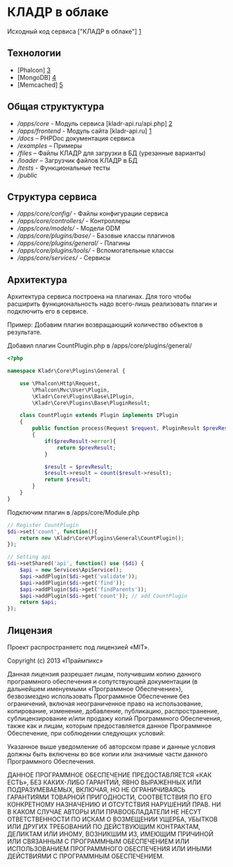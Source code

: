 КЛАДР в облаке
==============

Исходный код сервиса ["КЛАДР в облаке"] [1]

Технологии
----------

* [Phalcon] [3]
* [MongoDB] [4]
* [Memcached] [5]

Общая структуктура
---------

* */apps/core* - Модуль сервиса [kladr-api.ru/api.php] [2]
* */apps/frontend* - Модуль сайта [kladr-api.ru] [1]
* */docs* – PHPDoc документация сервиса
* */examples* – Примеры
* */files* – Файлы КЛАДР для загрузки в БД (урезанные варианты)
* */loader* – Загрузчик файлов КЛАДР в БД
* */tests* - Функциональные тесты
* */public*

Структура сервиса
-----------------

* */apps/core/config/* - Файлы конфигурации сервиса
* */apps/core/controllers/* - Контроллеры
* */apps/core/models/* - Модели ODM
* */apps/core/plugins/base/* - Базовые классы плагинов
* */apps/core/plugins/general/* - Плагины
* */apps/core/plugins/tools/* - Вспомогательные классы
* */apps/core/services/* - Сервисы

Архитектура
-----------

Архитектура сервиса построена на плагинах. Для того чтобы расширить функциональность
надо всего-лишь реализовать плагин и подключить его в сервисе.

Пример:
Добавим плагин возвращающий количество объектов в результате.

Добавил плагин CountPlugin.php в /apps/core/plugins/general/

`````php
<?php

namespace Kladr\Core\Plugins\General {

    use \Phalcon\Http\Request,
        \Phalcon\Mvc\User\Plugin,
        \Kladr\Core\Plugins\Base\IPlugin,
        \Kladr\Core\Plugins\Base\PluginResult;

    class CountPlugin extends Plugin implements IPlugin
    {
        public function process(Request $request, PluginResult $prevResult) 
        {
            if($prevResult->error){
                return $prevResult;
            }

            $result = $prevResult;
            $result->result = count($result->result);    
            return $result;
        }        
    }
}
`````

Подключим плагин в /apps/core/Module.php

`````php
// Register CountPlugin
$di->set('count', function(){
    return new \Kladr\Core\Plugins\General\CountPlugin();
});

// Setting api
$di->setShared('api', function() use ($di) {
    $api = new Services\ApiService();
    $api->addPlugin($di->get('validate'));
    $api->addPlugin($di->get('find'));   
    $api->addPlugin($di->get('findParents'));
    $api->addPlugin($di->get('count')); // add CountPlugin
    return $api;
});
`````


Лицензия
--------

Проект распространяетс под лицензией «MIT».

Copyright (c) 2013 «Праймпикс»

Данная лицензия разрешает лицам, получившим копию данного программного 
обеспечения и сопутствующей документации (в дальнейшем именуемыми «Программное 
Обеспечение»), безвозмездно использовать Программное Обеспечение без ограничений, 
включая неограниченное право на использование, копирование, изменение, добавление, 
публикацию, распространение, сублицензирование и/или продажу копий Программного 
Обеспечения, также как и лицам, которым предоставляется данное Программное 
Обеспечение, при соблюдении следующих условий:

Указанное выше уведомление об авторском праве и данные условия должны быть 
включены во все копии или значимые части данного Программного Обеспечения.

ДАННОЕ ПРОГРАММНОЕ ОБЕСПЕЧЕНИЕ ПРЕДОСТАВЛЯЕТСЯ «КАК ЕСТЬ», БЕЗ КАКИХ-ЛИБО 
ГАРАНТИЙ, ЯВНО ВЫРАЖЕННЫХ ИЛИ ПОДРАЗУМЕВАЕМЫХ, ВКЛЮЧАЯ, НО НЕ ОГРАНИЧИВАЯСЬ 
ГАРАНТИЯМИ ТОВАРНОЙ ПРИГОДНОСТИ, СООТВЕТСТВИЯ ПО ЕГО КОНКРЕТНОМУ НАЗНАЧЕНИЮ И 
ОТСУТСТВИЯ НАРУШЕНИЙ ПРАВ. НИ В КАКОМ СЛУЧАЕ АВТОРЫ ИЛИ ПРАВООБЛАДАТЕЛИ НЕ НЕСУТ 
ОТВЕТСТВЕННОСТИ ПО ИСКАМ О ВОЗМЕЩЕНИИ УЩЕРБА, УБЫТКОВ ИЛИ ДРУГИХ ТРЕБОВАНИЙ ПО 
ДЕЙСТВУЮЩИМ КОНТРАКТАМ, ДЕЛИКТАМ ИЛИ ИНОМУ, ВОЗНИКШИМ ИЗ, ИМЕЮЩИМ ПРИЧИНОЙ ИЛИ 
СВЯЗАННЫМ С ПРОГРАММНЫМ ОБЕСПЕЧЕНИЕМ ИЛИ ИСПОЛЬЗОВАНИЕМ ПРОГРАММНОГО ОБЕСПЕЧЕНИЯ 
ИЛИ ИНЫМИ ДЕЙСТВИЯМИ С ПРОГРАММНЫМ ОБЕСПЕЧЕНИЕМ.


[1]: http://kladr-api.ru/         "КЛАДР в облаке"
[2]: http://kladr-api.ru/api.php  "Сервис"
[3]: http://phalconphp.com/       "Phalcon"
[4]: http://www.mongodb.org/      "MongoDB"
[5]: http://memcached.org/        "Memcached"